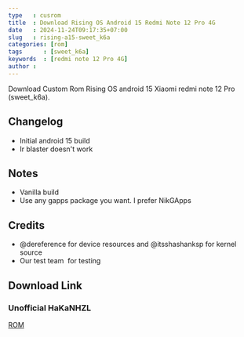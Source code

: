 ```yaml
---
type   : cusrom
title  : Download Rising OS Android 15 Redmi Note 12 Pro 4G
date   : 2024-11-24T09:17:35+07:00
slug   : rising-a15-sweet_k6a
categories: [rom]
tags      : [sweet_k6a]
keywords  : [redmi note 12 Pro 4G]
author : 
---
```


Download Custom Rom Rising OS android 15 Xiaomi redmi note 12 Pro (sweet_k6a).

## Changelog
* Initial android 15 build
* Ir blaster doesn't work


## Notes
- Vanilla build 
- Use any gapps package you want. I prefer NikGApps

## Credits
- @dereference for device resources and @itsshashanksp for kernel source
- Our test team  for testing

## Download Link
### Unofficial HaKaNHZL
[ROM](https://sourceforge.net/projects/sweetk6a/files/)

